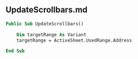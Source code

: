 ## UpdateScrollbars.md

```vb
Public Sub UpdateScrollbars()

    Dim targetRange As Variant
    targetRange = ActiveSheet.UsedRange.Address

End Sub
```